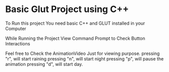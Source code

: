 # Basic Glut Project using C++ 

To Run this project You need basic C++ and GLUT installed in your Computer

While Running the Project View Command Prompt to Check Button Interactions

Feel free to Check the AnimationVideo Just for viewing purpose.
pressing "r", will start raining
pressing "n", will start night
pressing "p", will pause the animation
pressing "d", will start day.
